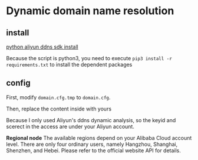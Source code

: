 # Dynamic domain name resolution

## install

[python aliyun ddns sdk install](https://help.aliyun.com/document_detail/29821.html?spm=a2c4g.11186623.2.39.390d6379r8f9SE)

Because the script is python3, you need to execute `pip3 install -r requirements.txt` to install the dependent packages

## config

First, modify `domain.cfg.tmp` to `domain.cfg`.

Then, replace the content inside with yours

Because I only used Aliyun's ddns dynamic analysis, so the keyid and scerect in the access are under your Aliyun account.

**Regional node** The available regions depend on your Alibaba Cloud account level. There are only four ordinary users, namely Hangzhou, Shanghai, Shenzhen, and Hebei. Please refer to the official website API for details.

